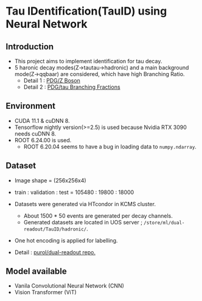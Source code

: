 # Tau IDentification(TauID) using Neural Network

## Introduction
* This project aims to implement identification for tau decay.
* 5 haronic decay modes(Z->tautau->hadronic) and a main background mode(Z->qqbaar) are considered, which have high Branching Ratio.
    * Detail 1 : [PDG/Z Boson](https://pdg.lbl.gov/2018/listings/rpp2018-list-z-boson.pdf)
    * Detail 2 : [PDG/tau Branching Fractions](https://pdg.lbl.gov/2011/reviews/rpp2011-rev-tau-branching-fractions.pdf)

## Environment
* CUDA 11.1 & cuDNN 8.
* Tensorflow nightly version(>=2.5) is used because Nvidia RTX 3090 needs cuDNN 8.
* ROOT 6.24.00 is used.
    * ROOT 6.20.04 seems to have a bug in loading data to `numpy.ndarray`.


## Dataset

* Image shape = (256x256x4)
* train : validation : test = 105480 : 19800 : 18000
* Datasets were generated via HTcondor in KCMS cluster. 
    * About 1500 * 50 events are generated per decay channels.
    * Generated datasets are located in UOS server ; `/store/ml/dual-readout/TauID/hadronic/`.
* One hot encoding is applied for labelling.


* Detail : [purol/dual-readout repo.](https://github.com/purol/dual-readout) 

## Model available

* Vanila Convolutional Neural Network (CNN)
* Vision Transformer (ViT)


